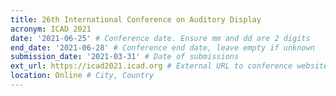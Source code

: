 ```yaml
---
title: 26th International Conference on Auditory Display
acronym: ICAD 2021
date: '2021-06-25' # Conference date. Ensure mm and dd are 2 digits
end_date: '2021-06-28' # Conference end date, leave empty if unknown
submission_date: '2021-03-31' # Date of submissions
ext_url: https://icad2021.icad.org # External URL to conference website
location: Online # City, Country
---
```

